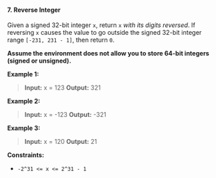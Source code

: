 #### 7. Reverse Integer
Given a signed 32-bit integer `x`, return `x` _with its digits reversed_. If reversing `x` causes the value to go outside the signed 32-bit integer range `[-231, 231 - 1]`, then return `0`.

**Assume the environment does not allow you to store 64-bit integers (signed or unsigned).**

**Example 1:**
>**Input:** x = 123
  **Output:** 321

**Example 2:**

>**Input:** x = -123
  **Output:** -321

**Example 3:**

>**Input:** x = 120
  **Output:** 21

**Constraints:**

-   `-2^31 <= x <= 2^31 - 1`